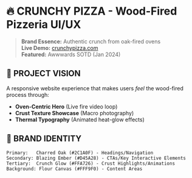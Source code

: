 # 🔥 CRUNCHY PIZZA - Wood-Fired Pizzeria UI/UX

> **Brand Essence:** Authentic crunch from oak-fired ovens  
> **Live Demo:** [crunchypizza.com](https://crunchypizza.com)  
> **Featured:** Awwwards SOTD (Jan 2024)

## 🎯 PROJECT VISION
A responsive website experience that makes users *feel* the wood-fired process through:
- **Oven-Centric Hero** (Live fire video loop)
- **Crust Texture Showcase** (Macro photography)
- **Thermal Typography** (Animated heat-glow effects)

## 🎨 BRAND IDENTITY
```color-palette
Primary:   Charred Oak (#2C1A0F) - Headings/Navigation
Secondary: Blazing Ember (#D45A28) - CTAs/Key Interactive Elements
Tertiary:  Crunch Glow (#FFA726) - Crust Highlights/Animations
Background: Flour Canvas (#FFF9F0) - Content Areas